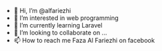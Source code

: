 - 👋 Hi, I’m @alfariezhi
- 👀 I’m interested in web programming
- 🌱 I’m currently learning Laravel
- 💞️ I’m looking to collaborate on ...
- 📫 How to reach me Faza Al Fariezhi on facebook

<!---
alfariezhi/alfariezhi is a ✨ special ✨ repository because its `README.md` (this file) appears on your GitHub profile.
You can click the Preview link to take a look at your changes.
--->
